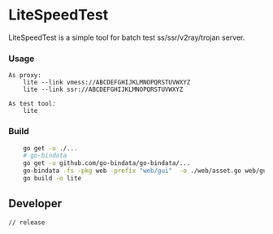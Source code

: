 # LiteSpeedTest

LiteSpeedTest is a simple tool for batch test ss/ssr/v2ray/trojan server. 

### Usage
```
As proxy:
    lite --link vmess://ABCDEFGHIJKLMNOPQRSTUVWXYZ
    lite --link ssr://ABCDEFGHIJKLMNOPQRSTUVWXYZ

As test tool:
    lite
```

### Build
```bash
    go get -u ./...
    # go-bindata
    go get -u github.com/go-bindata/go-bindata/...
    go-bindata -fs -pkg web -prefix "web/gui"  -o ./web/asset.go web/gui/
    go build -o lite
```

## Developer
```golang
// release
```
